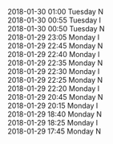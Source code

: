 2018-01-30 01:00 Tuesday  N  
2018-01-30 00:55 Tuesday  I  
2018-01-30 00:50 Tuesday  N  
2018-01-29 23:05 Monday  I  
2018-01-29 22:45 Monday  N  
2018-01-29 22:40 Monday  I  
2018-01-29 22:35 Monday  N  
2018-01-29 22:30 Monday  I  
2018-01-29 22:25 Monday  N  
2018-01-29 22:20 Monday  I  
2018-01-29 20:45 Monday  N  
2018-01-29 20:15 Monday  I  
2018-01-29 18:40 Monday  N  
2018-01-29 18:25 Monday  I  
2018-01-29 17:45 Monday  N  
